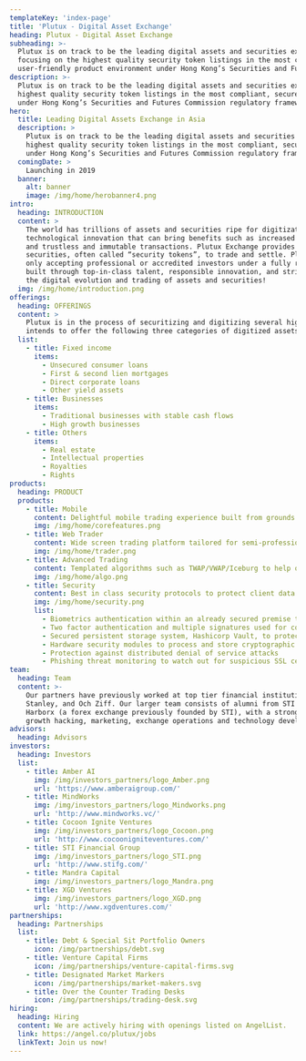 ```yaml
---
templateKey: 'index-page'
title: 'Plutux - Digital Asset Exchange'
heading: Plutux - Digital Asset Exchange
subheading: >-
  Plutux is on track to be the leading digital assets and securities exchange platform in Asia, 
  focusing on the highest quality security token listings in the most compliant, secure and 
  user-friendly product environment under Hong Kong’s Securities and Futures Commission regulatory framework.
description: >-
  Plutux is on track to be the leading digital assets and securities exchange platform in Asia, focusing on the 
  highest quality security token listings in the most compliant, secure and user-friendly product environment 
  under Hong Kong’s Securities and Futures Commission regulatory framework.
hero:
  title: Leading Digital Assets Exchange in Asia
  description: >
    Plutux is on track to be the leading digital assets and securities exchange platform in Asia, focusing on the 
    highest quality security token listings in the most compliant, secure and user-friendly product environment 
    under Hong Kong’s Securities and Futures Commission regulatory framework.
  comingDate: >
    Launching in 2019
  banner:
    alt: banner
    image: /img/home/herobanner4.png
intro:
  heading: INTRODUCTION
  content: >
    The world has trillions of assets and securities ripe for digitization. Digitization of assets and securities is a 
    technological innovation that can bring benefits such as increased liquidity, faster settlement, fractional trading, 
    and trustless and immutable transactions. Plutux Exchange provides a trusted liquidity venue for digitized assets and 
    securities, often called “security tokens”, to trade and settle. Plutux is Hong Kong based and Asia focused, initially 
    only accepting professional or accredited investors under a fully regulated framework. Our business and technology are 
    built through top-in-class talent, responsible innovation, and strict adherence to regulations. We are here to lead 
    the digital evolution and trading of assets and securities!
  img: /img/home/introduction.png
offerings:
  heading: OFFERINGS
  content: >
    Plutux is in the process of securitizing and digitizing several high yielding fixed income portfolios. Plutux 
    intends to offer the following three categories of digitized assets once the required regulatory licenses are obtained.
  list:
    - title: Fixed income
      items:
        - Unsecured consumer loans
        - First & second lien mortgages
        - Direct corporate loans
        - Other yield assets
    - title: Businesses
      items:
        - Traditional businesses with stable cash flows
        - High growth businesses
    - title: Others
      items:
        - Real estate
        - Intellectual properties
        - Royalties
        - Rights
products:
  heading: PRODUCT
  products:
    - title: Mobile
      content: Delightful mobile trading experience built from grounds up, optimized for on-the-road trading anytime, anywhere.
      img: /img/home/corefeatures.png
    - title: Web Trader
      content: Wide screen trading platform tailored for semi-professional and professional traders.
      img: /img/home/trader.png
    - title: Advanced Trading
      content: Templated algorithms such as TWAP/VWAP/Iceburg to help obtain better trading results.
      img: /img/home/algo.png
    - title: Security
      content: Best in class security protocols to protect client data and assets.
      img: /img/home/security.png
      list:
        - Biometrics authentication within an already secured premise to access cold storage
        - Two factor authentication and multiple signatures used for core security
        - Secured persistent storage system, Hashicorp Vault, to protect master keys
        - Hardware security modules to process and store cryptographic keys inside a tamper resistant devices
        - Protection against distributed denial of service attacks
        - Phishing threat monitoring to watch out for suspicious SSL certificates
team:
  heading: Team
  content: >-
    Our partners have previously worked at top tier financial institutions such as Citigroup, Merril Lynch, Morgan 
    Stanley, and Och Ziff. Our larger team consists of alumni from STI Financial Group, GreenTomato, and 
    Harborx (a forex exchange previously founded by STI), with a strong background in trading, investment, licensing, 
    growth hacking, marketing, exchange operations and technology development with an award-winning tech team.
advisors:
  heading: Advisors
investors:
  heading: Investors
  list: 
    - title: Amber AI
      img: /img/investors_partners/logo_Amber.png
      url: 'https://www.amberaigroup.com/'
    - title: MindWorks
      img: /img/investors_partners/logo_Mindworks.png
      url: 'http://www.mindworks.vc/'
    - title: Cocoon Ignite Ventures
      img: /img/investors_partners/logo_Cocoon.png
      url: 'http://www.cocoonigniteventures.com/'
    - title: STI Financial Group
      img: /img/investors_partners/logo_STI.png
      url: 'http://www.stifg.com/'
    - title: Mandra Capital
      img: /img/investors_partners/logo_Mandra.png
    - title: XGD Ventures
      img: /img/investors_partners/logo_XGD.png
      url: 'http://www.xgdventures.com/'
partnerships:
  heading: Partnerships
  list:
    - title: Debt & Special Sit Portfolio Owners
      icon: /img/partnerships/debt.svg
    - title: Venture Capital Firms
      icon: /img/partnerships/venture-capital-firms.svg
    - title: Designated Market Markers
      icon: /img/partnerships/market-makers.svg
    - title: Over the Counter Trading Desks
      icon: /img/partnerships/trading-desk.svg
hiring:
  heading: Hiring
  content: We are actively hiring with openings listed on AngelList.
  link: https://angel.co/plutux/jobs
  linkText: Join us now!
---
```

